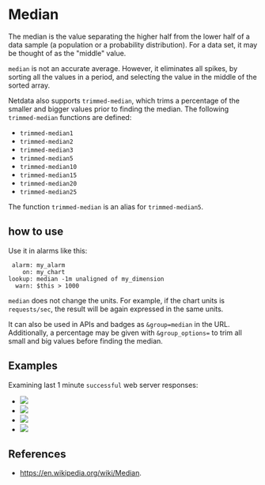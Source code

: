 <!--
title: "Median"
sidebar_label: "Median"
description: "Use median in API queries and health entities to find the 'middle' value from a sample, eliminating any unwanted spikes in the returned metrics."
custom_edit_url: https://github.com/netdata/netdata/edit/master/web/api/queries/median/README.md
learn_status: "Published"
learn_topic_type: "References"
learn_rel_path: "Developers/Web/Api/Queries"
-->

# Median

The median is the value separating the higher half from the lower half of a data sample
(a population or a probability distribution). For a data set, it may be thought of as the
"middle" value.

`median` is not an accurate average. However, it eliminates all spikes, by sorting
all the values in a period, and selecting the value in the middle of the sorted array.

Netdata also supports `trimmed-median`, which trims a percentage of the smaller and bigger values prior to finding the
median. The following `trimmed-median` functions are defined:

- `trimmed-median1`
- `trimmed-median2`
- `trimmed-median3`
- `trimmed-median5`
- `trimmed-median10`
- `trimmed-median15`
- `trimmed-median20`
- `trimmed-median25`

The function `trimmed-median` is an alias for `trimmed-median5`.

## how to use

Use it in alarms like this:

```
 alarm: my_alarm
    on: my_chart
lookup: median -1m unaligned of my_dimension
  warn: $this > 1000
```

`median` does not change the units. For example, if the chart units is `requests/sec`, the result
will be again expressed in the same units. 

It can also be used in APIs and badges as `&group=median` in the URL. Additionally, a percentage may be given with
`&group_options=` to trim all small and big values before finding the median.

## Examples

Examining last 1 minute `successful` web server responses:

-   ![](https://registry.my-netdata.io/api/v1/badge.svg?chart=web_log_nginx.response_statuses&options=unaligned&dimensions=success&group=min&after=-60&label=min)
-   ![](https://registry.my-netdata.io/api/v1/badge.svg?chart=web_log_nginx.response_statuses&options=unaligned&dimensions=success&group=average&after=-60&label=average)
-   ![](https://registry.my-netdata.io/api/v1/badge.svg?chart=web_log_nginx.response_statuses&options=unaligned&dimensions=success&group=median&after=-60&label=median&value_color=orange)
-   ![](https://registry.my-netdata.io/api/v1/badge.svg?chart=web_log_nginx.response_statuses&options=unaligned&dimensions=success&group=max&after=-60&label=max)

## References

-   <https://en.wikipedia.org/wiki/Median>.


